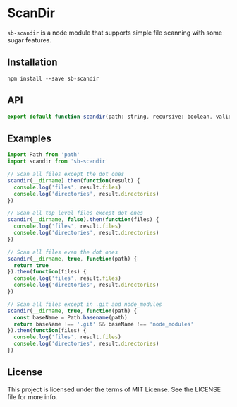 # ScanDir

`sb-scandir` is a node module that supports simple file scanning with some sugar features.

## Installation

```
npm install --save sb-scandir
```

## API

```js
export default function scandir(path: string, recursive: boolean, validate: ((file: string) => boolean)): Promise<{ files: Array<string>, directories: Array<string> }>
```

## Examples

```js
import Path from 'path'
import scandir from 'sb-scandir'

// Scan all files except the dot ones
scandir(__dirname).then(function(result) {
  console.log('files', result.files)
  console.log('directories', result.directories)
})

// Scan all top level files except dot ones
scandir(__dirname, false).then(function(files) {
  console.log('files', result.files)
  console.log('directories', result.directories)
})

// Scan all files even the dot ones
scandir(__dirname, true, function(path) {
  return true
}).then(function(files) {
  console.log('files', result.files)
  console.log('directories', result.directories)
})

// Scan all files except in .git and node_modules
scandir(__dirname, true, function(path) {
  const baseName = Path.basename(path)
  return baseName !== '.git' && baseName !== 'node_modules'
}).then(function(files) {
  console.log('files', result.files)
  console.log('directories', result.directories)
})
```

## License

This project is licensed under the terms of MIT License. See the LICENSE file for more info.

